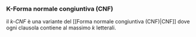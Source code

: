 ### K-Forma normale congiuntiva (CNF)
il *$k$-CNF* è una variante del [[Forma normale congiuntiva (CNF)|CNF]] dove ogni clausola contiene al massimo $k$ letterali.